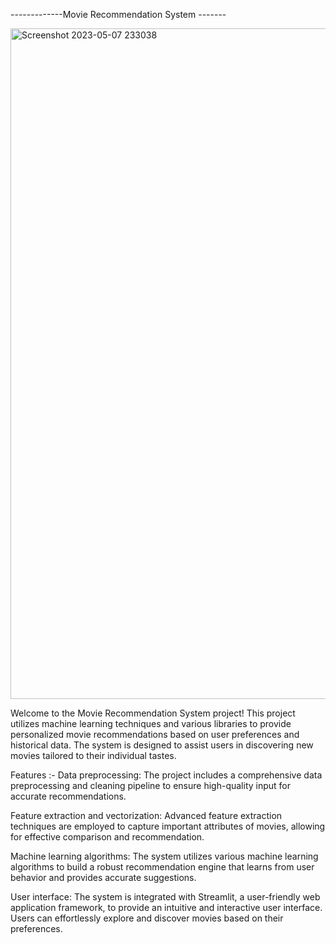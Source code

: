 -------------Movie Recommendation System -------


<img width="1073" alt="Screenshot 2023-05-07 233038" src="https://github.com/NareshVaishnav/Movie-Recommender-System/assets/104693264/a72164f9-48e2-46f1-8b8e-0fa0c990b07b">



Welcome to the Movie Recommendation System project! This project utilizes machine learning techniques and various libraries 
to provide personalized movie recommendations based on user preferences and historical data. The system is designed to assist 
users in discovering new movies tailored to their individual tastes.

Features :-
Data preprocessing: The project includes a comprehensive data preprocessing and cleaning pipeline to ensure high-quality 
input for accurate recommendations.

Feature extraction and vectorization: Advanced feature extraction techniques are employed to capture important attributes 
of movies, allowing for effective comparison and recommendation.

Machine learning algorithms: The system utilizes various machine learning algorithms to build a robust recommendation 
engine that learns from user behavior and provides accurate suggestions.

User interface: The system is integrated with Streamlit, a user-friendly web application framework, to provide an 
intuitive and interactive user interface. Users can effortlessly explore and discover movies based on their preferences.

